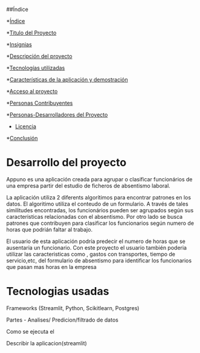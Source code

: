 

##Índice

*[Índice](#índice)

*[Titulo del Proyecto](#Título-e-imagen-de-portada)

*[Insignias](#insignias)

*[Descripción del proyecto](#descripción-del-proyecto)

*[Tecnologías utilizadas](#tecnologías-utilizadas)

*[Características de la aplicación y demostración](#Características-de-la-aplicación-y-demostración)

*[Acceso al proyecto](#acceso-proyecto)

*[Personas Contribuyentes](#personas-contribuyentes)

*[Personas-Desarrolladores del Proyecto](#personas-desarrolladores)

* [Licencia](#licencia)

*[Conclusión](#conclusión)


# Desarrollo del proyecto

Appuno es una aplicación creada para agrupar o clasificar funcionários de una empresa partir del estudio de ficheros de absentismo laboral. 

La aplicación utiliza 2 diferents algorítimos para encontrar patrones en los datos. El algoritimo utiliza el conteudo de un formulario. A través de tales similitudes encontradas,  los funcionários pueden ser agrupados según sus caracteristicas relacionadas con el absentismo. Por otro lado se busca patrones que contribuyen para clasificar los funcionarios según numero de horas que podrián faltar al trabajo. 

El usuario de esta aplicación podría predecir el numero de horas que se ausentaria un funcionario. 
Con este proyecto el usuario también poderia utilizar las caracteristicas como , gastos con transportes, tiempo de servicio,etc, del formulario de absentismo para identificar los funcionarios que pasan mas horas en la empresa


# Tecnologias usadas

 Frameworks (Streamlit, Python, Scikitlearn, Postgres)

Partes - Analises/ Predicion/filtrado de datos

Como se ejecuta el 

Describir la aplicacion(streamlit)